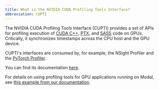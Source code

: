 ```yaml
---
title: What is the NVIDIA CUDA Profiling Tools Interface?
abbreviation: CUPTI
---
```


The NVIDIA CUDA Profiling Tools Interface (CUPTI) provides a set of APIs for
profiling execution of [CUDA C++](/gpu-glossary/host-software/cuda-c),
[PTX](/gpu-glossary/device-software/parallel-thread-execution), and
[SASS](/gpu-glossary/device-software/streaming-assembler) code on GPUs.
Critically, it synchronizes timestamps across the CPU host and the GPU device.

CUPTI's interfaces are consumed by, for example, the NSight Profiler and the
[PyTorch Profiler](/docs/examples/torch_profiling).

You can find its documentation [here](https://docs.nvidia.com/cupti/).

For details on using profiling tools for GPU applications running on Modal, see
[this example from our documentation](/docs/examples/torch_profiling).

